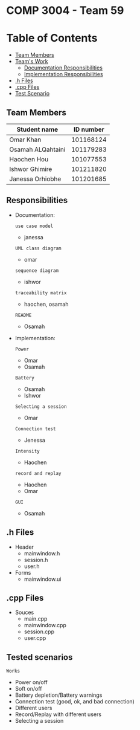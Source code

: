 # COMP 3004 - Team 59
# Table of Contents 
- [Team Members](#Team-Members) 
- [Team's Work](#Documentation) 
  * [Documentation Responsibilities](#Documentation-responsibilities)
  * [Implementation Responsibilities](#Implementation)
- [.h Files](#h-Files) 
- [.cpp Files](#cpp-Files)
- [Test Scenario](#Test-Scenario) 
## <a name = "Team-Members" ></a>Team Members
| Student name  | ID number |
| ------------- | ------------- |
| Omar Khan  | 101168124  |
| Osamah ALQahtaini | 101179283  |
| Haochen Hou  | 101077553  |
| Ishwor Ghimire  | 101211820 | 
| Janessa Orhiobhe  | 101201685  |

## <a name = "Documentation-responsibilities" ></a>Responsibilities
- <a name = "Documentation" ></a>Documentation:

  `use case model`
    - janessa

  `UML class diagram`
    - omar

  `sequence diagram`
    - ishwor

  `traceability matrix` 
    - haochen, osamah
  
  `README`
    - Osamah
- <a name = "Implementation" ></a> Implementation:
  
  `Power`
    - Omar
    - Osamah
  
  `Battery`
    - Osamah
    - Ishwor
  
  `Selecting a session`
    - Omar
  
  `Connection test`
    - Jenessa
  
  `Intensity`
    - Haochen
  
  `record and replay`
    - Haochen
    - Omar
  
  `GUI`
     - Osamah
  
## <a name = "h-Files" ></a>.h Files
- Header
   * mainwindow.h
   * session.h
   * user.h
- Forms
   * mainwindow.ui

## <a name = "cpp-Files" ></a>.cpp Files
- Souces
   * main.cpp
   * mainwindow.cpp
   * session.cpp
   * user.cpp
 
## <a name = "Test-Scenario" ></a>Tested scenarios
  `Works`
   - Power on/off
   - Soft on/off
   - Battery depletion/Battery warnings
   - Connection test (good, ok, and bad connection)
   - Different users
   - Record/Replay with different users
   - Selecting a session
